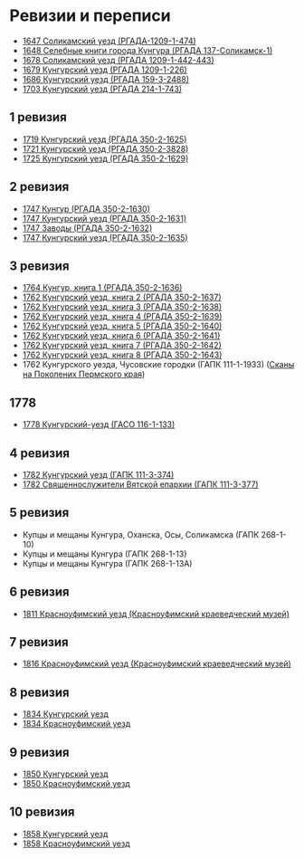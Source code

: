 ---
---
# Ревизии и переписи

* [1647 Соликамский уезд (РГАДА-1209-1-474)](./1647-РГАДА-1209-1-474-Соликамский-уезд.md)
* [1648 Селебные книги города Кунгура (РГАДА 137-Соликамск-1)](./1648-РГАДА-137-Соликамск-1-Кунгур.md)
* [1678 Соликамский уезд (РГАДА 1209-1-442-443)](./1678-РГАДА-1209-1-442-443-Соликамский-уезд.md)
* [1679 Кунгурский уезд (РГАДА 1209-1-226)](./1679-РГАДА-1209-1-226-Кунгурский-уезд.md)
* [1686 Кунгурский уезд (РГАДА 159-3-2488)](./1686-РГАДА-159-3-2488-Кунгурский-уезд.md)
* [1703 Кунгурский уезд (РГАДА 214-1-743)](./1703-РГАДА-214-1-743-Кунгурский-уезд.md)

## 1 ревизия

* [1719 Кунгурский уезд (РГАДА 350-2-1625)](./1719-РГАДА-350-2-1625-Кунгурский-уезд.md)
* [1721 Кунгурский уезд (РГАДА 350-2-3828)](./1721-РГАДА-350-2-3828-Кунгурский-уезд.md)
* [1725 Кунгурский уезд (РГАДА 350-2-1629)](./1725-РГАДА-350-2-1629-Кунгурский-уезд.md)

## 2 ревизия

* [1747 Кунгур (РГАДА 350-2-1630)](./1747-РГАДА-350-2-1630-Кунгур.md)
* [1747 Кунгурский уезд (РГАДА 350-2-1631)](./1747-РГАДА-350-2-1631-Кунгурский-уезд.md)
* [1747 Заводы (РГАДА 350-2-1632)](./1747-РГАДА-350-2-1632-Заводы.md)
* [1747 Кунгурский уезд (РГАДА 350-2-1635)](./1747-РГАДА-350-2-1635-Кунгурский-уезд.md)

## 3 ревизия

* [1764 Кунгур, книга 1 (РГАДА 350-2-1636)](./1764-РГАДА-350-2-1636-Кунгур.md)
* [1762 Кунгурский уезд, книга 2 (РГАДА 350-2-1637)](./1762-РГАДА-350-2-1637-Кунгурский-уезд.md)
* [1762 Кунгурский уезд, книга 3 (РГАДА 350-2-1638)](./1762-РГАДА-350-2-1638-Кунгурский-уезд.md)
* [1762 Кунгурский уезд, книга 4 (РГАДА 350-2-1639)](./1762-РГАДА-350-2-1639-Кунгурский-уезд.md)
* [1762 Кунгурский уезд, книга 5 (РГАДА 350-2-1640)](./1764-РГАДА-350-2-1640-Кунгурский-уезд.md)
* [1762 Кунгурский уезд, книга 6 (РГАДА 350-2-1641)](./1764-РГАДА-350-2-1641-Кунгурский-уезд.md)
* [1762 Кунгурский уезд, книга 7 (РГАДА 350-2-1642)](./1764-РГАДА-350-2-1642-Кунгурский-уезд.md)
* [1762 Кунгурский уезд, книга 8 (РГАДА 350-2-1643)](./1764-РГАДА-350-2-1643-Кунгурский-уезд.md)
* 1762 Кунгурского уезда, Чусовские городки (ГАПК 111-1-1933) ([Сканы на Поколених Пермского края](https://pokolenia.permkrai.ru/revisions/view/157))

## 1778

* [1778 Кунгурский-уезд (ГАСО 116-1-133)](./1778-ГАСО-116-1-133-Кунгурский-уезд.md)

## 4 ревизия

* [1782 Кунгурский уезд (ГАПК 111-3-374)](./1782-ГАПК-111-3-374-Кунгурский-уезд.md)
* [1782 Священнослужители Вятской епархии (ГАПК 111-3-377)](./1782-ГАПК-111-3-377-Священнослужители.md)

## 5 ревизия

* Купцы и мещаны Кунгура, Оханска, Осы, Соликамска (ГАПК 268-1-10)
* Купцы и мещаны Кунгура (ГАПК 268-1-13)
* Купцы и мещаны Кунгура (ГАПК 268-1-13А)

## 6 ревизия

* [1811 Красноуфимский уезд (Красноуфимский краеведческий музей)](./1811-Красноуфимский-уезд.md)

## 7 ревизия

* [1816 Красноуфимский уезд (Красноуфимский краеведческий музей)](./1816-Красноуфимский-уезд.md)

## 8 ревизия

* [1834 Кунгурский уезд](./1834-Кунгурский-уезд.md)
* [1834 Красноуфимский уезд](./1834-Красноуфимский-уезд.md)

## 9 ревизия

* [1850 Кунгурский уезд](./1850-Кунгурский-уезд.md)
* [1850 Красноуфимский уезд](./1850-Красноуфимский-уезд.md)

## 10 ревизия

* [1858 Кунгурский уезд](./1858-Кунгурский-уезд.md)
* [1858 Красноуфимский уезд](./1858-Красноуфимский-уезд.md)

<!--
## Кунгурский уезд 

Волости
[Асовская](./Волости/Асовская-волость.md),
[Березовская](./Волости/Березовская-волость.md),
[Илимская](./Волости/Илимская-волость.md),
[Кишертская](./Волости/Кишертская-волость.md),
[Комаровская](./Волости/Комаровская-волость.md),
[Крестовоздвиженская](./Волости/Крестовоздвиженская-волость.md),
[Кыласовская](./Волости/Кыласовская-волость.md),
[Кыновска](./Волости/Кыновска-волость.md),
[Неволинская](./Волости/Неволинская-волость.md),
[Осинцевская](./Волости/Осинцевская-волость.md),
[Покровская](./Волости/Покровская-волость.md),
[Рождественская](./Волости/Рождественская-волость.md),
[Сабарская](./Волости/Сабарская-волость.md),
[Сажинская](./Волости/Сажинская-волость.md),
[Саинская](./Волости/Саинская-волость.md),
[Серебрянская](./Волости/Серебрянская-волость.md),
[Сосновская](./Волости/Сосновская-волость.md),
[Тазовская](./Волости/Тазовская-волость.md),
[Тихановская](./Волости/Тихановская-волость.md),
[Троельжанская](./Волости/Троельжанская-волость.md),
[Урминская](./Волости/Урминская-волость.md),
[Усть-Кишертская](./Волости/Усть-Кишертская-волость.md),
[Филипповская](./Волости/Филипповская-волость.md),
[Черноярская](./Волости/Черноярская-волость.md),
[Шадейская](./Волости/Шадейская-волость.md).

## Красноуфимский уезд

Волости 
[Агафоновская](./Волости/Агафоновская-волость.md),
[Азигуловская](./Волости/Азигуловская-волость.md),
[Александровская](./Волости/Александровская-волость.md),
[Алмазская](./Волости/Алмазская-волость.md),
[Алтыновская](./Волости/Алтыновская-волость.md),
[Артинская](./Волости/Артинская-волость.md),
[Атигская](./Волости/Атигская-волость.md),
[Афанасьевская](./Волости/Афанасьевская-волость.md),
[Ачитская](./Волости/Ачитская-волость.md),
[Бисертская](./Волости/Бисертская-волость.md),
[Богородская](./Волости/Богородская-волость.md),
[Больше-Окинская](./Волости/Больше-Окинская-волость.md),
[Быковская](./Волости/Быковская-волость.md),
[Белянковская](./Волости/Белянковская-волость.md),
[Верхне-Сергинская](./Волости/Верхне-Сергинская-волость.md),
[Верхне-Суксунская](./Волости/Верхне-Суксунская-волость.md),
[Енапаевская](./Волости/Енапаевская-волость.md),
[Златоустовская](./Волости/Златоустовская-волость.md),
[Иргинская](./Волости/Иргинская-волость.md),
[Каргинская](./Волости/Каргинская-волость.md),
[Киргишанская](./Волости/Киргишанская-волость.md),
[Кленовская](./Волости/Кленовская-волость.md),
[Криулинская](./Волости/Криулинская-волость.md),
[Манчажская](./Волости/Манчажская-волость.md),
[Михайловская](./Волости/Михайловская-волость.md),
[Молебская](./Волости/Молебская-волость.md),
[Мостовская](./Волости/Мостовская-волость.md),
[Нижне-Сергинская](./Волости/Нижне-Сергинская-волость.md),
[Ново-Златоустовская](./Волости/Ново-Златоустовская-волость.md),
[Нязе-Петровская](./Волости/Нязе-Петровская-волость.md),
[Петропавловская](./Волости/Петропавловская-волость.md),
[Поташинская](./Волости/Поташинская-волость.md),
[Сажинская](./Волости/Сажинская-волость.md),
[Саранинская](./Волости/Саранинская-волость.md),
[Суксунская](./Волости/Суксунская-волость.md),
[Сылвинская](./Волости/Сылвинская-волость.md),
[Сыринская](./Волости/Сыринская-волость.md),
[Торговижская](./Волости/Торговижская-волость.md),
[Утинская](./Волости/Утинская-волость.md),
[Уткинская](./Волости/Уткинская-волость.md),
[Шайтанская](./Волости/Шайтанская-волость.md),
[Шемахинская](./Волости/Шемахинская-волость.md),
[Шокуровская](./Волости/Шокуровская-волость.md),
[Ювинская](./Волости/Ювинская-волость.md).
-->
